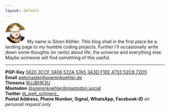 ```yaml
---
layout: default
---
```

![Me](/assets/img/me.png) My name is Sören Köhler. This blog shall in the first
place be a landing page to my humble coding projects. Further I'll occasionally
write down some thoughts (or rants) about life, the universe and everything
else. Maybe someone will find something of this useful.

----

**PGP-Key**   [5620 3CCF 3406 522A 57A5  3A3D F1EE 4733 52C8 72D5](pgp-key.html)  
**Email**     [webmaster@soerenkoehler.de](mailto:webmaster@soerenkoehler.de)  
**Threema**   [WJJBHK3U](https://threema.id/WJJBHK3U)  
**Mastodon**  [@soerenkoehler@mastodon.social](https://mastodon.social/@soerenkoehler)  
**Twitter**   [@\_welt_schmerz\_](https://twitter.com/_welt_schmerz_)  
**Postal Address, Phone Number, Signal, WhatsApp, Facebook-ID** _on personal request only_
